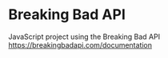 # Breaking Bad API
JavaScript project using the Breaking Bad API  
https://breakingbadapi.com/documentation
